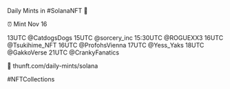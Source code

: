 Daily Mints in #SolanaNFT 🚀

⏰ Mint Nov 16

13UTC @CatdogsDogs
15UTC @sorcery_inc
15:30UTC @ROGUEXX3
16UTC @Tsukihime_NFT
16UTC @ProfohsVienna
17UTC @Yess_Yaks
18UTC @GakkoVerse
21UTC @CrankyFanatics

🔗 thunft.com/daily-mints/solana

#NFTCollections